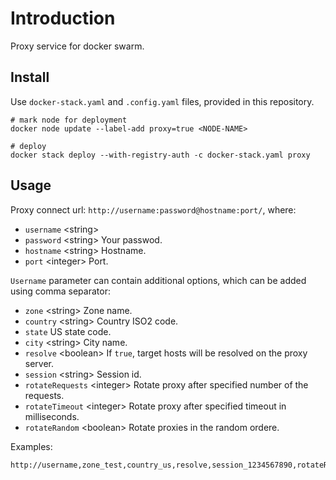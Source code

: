 # Introduction

Proxy service for docker swarm.

## Install

Use `docker-stack.yaml` and `.config.yaml` files, provided in this repository.

```shell
# mark node for deployment
docker node update --label-add proxy=true <NODE-NAME>

# deploy
docker stack deploy --with-registry-auth -c docker-stack.yaml proxy
```

## Usage

Proxy connect url: `http://username:password@hostname:port/`, where:

-   `username` <string\>
-   `password` <string\> Your passwod.
-   `hostname` <string\> Hostname.
-   `port` <integer\> Port.

`Username` parameter can contain additional options, which can be added using comma separator:

-   `zone` <string\> Zone name.
-   `country` <string\> Country ISO2 code.
-   `state` <string> US state code.
-   `city` <string\> City name.
-   `resolve` <boolean\> If `true`, target hosts will be resolved on the proxy server.
-   `session` <string\> Session id.
-   `rotateRequests` <integer\> Rotate proxy after specified number of the requests.
-   `rotateTimeout` <integer\> Rotate proxy after specified timeout in milliseconds.
-   `rotateRandom` <boolean\> Rotate proxies in the random ordere.

Examples:

```text
http://username,zone_test,country_us,resolve,session_1234567890,rotateRequests_10,rotateTimeout_10000,rotateRandom_false:password@test.com:54930/

```
